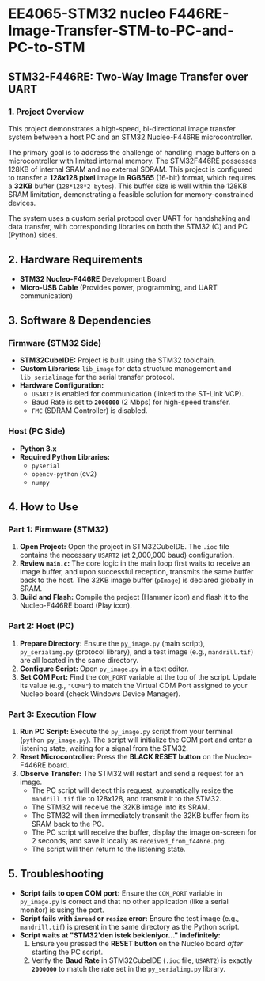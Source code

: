 # EE4065-STM32 nucleo F446RE-Image-Transfer-STM-to-PC-and-PC-to-STM

## STM32-F446RE: Two-Way Image Transfer over UART

### 1. Project Overview

This project demonstrates a high-speed, bi-directional image transfer system between a host PC and an STM32 Nucleo-F446RE microcontroller.

The primary goal is to address the challenge of handling image buffers on a microcontroller with limited internal memory. The STM32F446RE possesses 128KB of internal SRAM and no external SDRAM. This project is configured to transfer a **128x128 pixel** image in **RGB565** (16-bit) format, which requires a **32KB** buffer (`128*128*2 bytes`). This buffer size is well within the 128KB SRAM limitation, demonstrating a feasible solution for memory-constrained devices.

The system uses a custom serial protocol over UART for handshaking and data transfer, with corresponding libraries on both the STM32 (C) and PC (Python) sides.

## 2. Hardware Requirements

* **STM32 Nucleo-F446RE** Development Board
* **Micro-USB Cable** (Provides power, programming, and UART communication)

## 3. Software & Dependencies

### Firmware (STM32 Side)

* **STM32CubeIDE:** Project is built using the STM32 toolchain.
* **Custom Libraries:** `lib_image` for data structure management and `lib_serialimage` for the serial transfer protocol.
* **Hardware Configuration:**
    * `USART2` is enabled for communication (linked to the ST-Link VCP).
    * Baud Rate is set to **`2000000`** (2 Mbps) for high-speed transfer.
    * `FMC` (SDRAM Controller) is disabled.

### Host (PC Side)

* **Python 3.x**
* **Required Python Libraries:**
    * `pyserial`
    * `opencv-python` (cv2)
    * `numpy`

## 4. How to Use

### Part 1: Firmware (STM32)

1.  **Open Project:** Open the project in STM32CubeIDE. The `.ioc` file contains the necessary `USART2` (at 2,000,000 baud) configuration.
2.  **Review `main.c`:** The core logic in the main loop first waits to receive an image buffer, and upon successful reception, transmits the same buffer back to the host. The 32KB image buffer (`pImage`) is declared globally in SRAM.
3.  **Build and Flash:** Compile the project (Hammer icon) and flash it to the Nucleo-F446RE board (Play icon).

### Part 2: Host (PC)

1.  **Prepare Directory:** Ensure the `py_image.py` (main script), `py_serialimg.py` (protocol library), and a test image (e.g., `mandrill.tif`) are all located in the same directory.
2.  **Configure Script:** Open `py_image.py` in a text editor.
3.  **Set COM Port:** Find the `COM_PORT` variable at the top of the script. Update its value (e.g., `"COM8"`) to match the Virtual COM Port assigned to your Nucleo board (check Windows Device Manager).

### Part 3: Execution Flow

1.  **Run PC Script:** Execute the `py_image.py` script from your terminal (`python py_image.py`). The script will initialize the COM port and enter a listening state, waiting for a signal from the STM32.
2.  **Reset Microcontroller:** Press the **BLACK RESET button** on the Nucleo-F446RE board.
3.  **Observe Transfer:** The STM32 will restart and send a request for an image.
    * The PC script will detect this request, automatically resize the `mandrill.tif` file to 128x128, and transmit it to the STM32.
    * The STM32 will receive the 32KB image into its SRAM.
    * The STM32 will then immediately transmit the 32KB buffer from its SRAM back to the PC.
    * The PC script will receive the buffer, display the image on-screen for 2 seconds, and save it locally as `received_from_f446re.png`.
    * The script will then return to the listening state.

## 5. Troubleshooting

* **Script fails to open COM port:** Ensure the `COM_PORT` variable in `py_image.py` is correct and that no other application (like a serial monitor) is using the port.
* **Script fails with `imread` or `resize` error:** Ensure the test image (e.g., `mandrill.tif`) is present in the same directory as the Python script.
* **Script waits at "STM32'den istek bekleniyor..." indefinitely:**
    1.  Ensure you pressed the **RESET button** on the Nucleo board *after* starting the PC script.
    2.  Verify the **Baud Rate** in STM32CubeIDE (`.ioc` file, `USART2`) is exactly **`2000000`** to match the rate set in the `py_serialimg.py` library.

